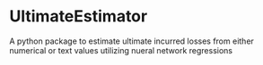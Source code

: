 # UltimateEstimator
A python package to estimate ultimate incurred losses from either numerical or text values utilizing nueral network regressions
